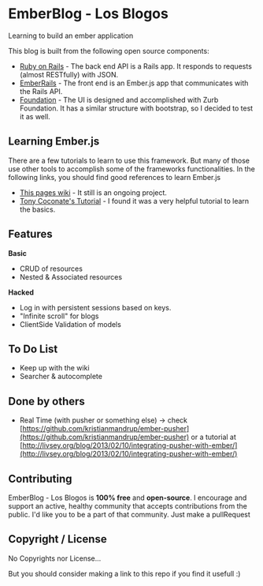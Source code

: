 EmberBlog - Los Blogos
==========

Learning to build an ember application

This blog is built from the following open source components:

- [Ruby on Rails](https://github.com/rails/rails) - The back end API is a Rails app. It responds to requests (almost RESTfully) with JSON.
- [EmberRails](https://github.com/emberjs/ember-rails) - The front end is an Ember.js app that communicates with the Rails API. 
- [Foundation](http://foundation.zurb.com/) - The UI is designed and accomplished with Zurb Foundation. It has a similar structure with bootstrap, so I decided to test it as well. 

## Learning Ember.js

There are a few tutorials to learn to use this framework. But many of those use other tools to accomplish some of the frameworks functionalities. In the following links, you should find good references to learn Ember.js
 
- [This pages wiki](https://github.com/hansfindel/ember_blog/wiki/Create-a-new-Ember-App) - It still is an ongoing project. 
- [Tony Coconate's Tutorial](http://www.devmynd.com/blog/2013-3-rails-ember-js) - I found it was a very helpful tutorial to learn the basics. 

## Features
**Basic**
- CRUD of resources
- Nested & Associated resources

**Hacked** 
- Log in with persistent sessions based on keys. 
- "Infinite scroll" for blogs
- ClientSide Validation of models

## To Do List
- Keep up with the wiki
- Searcher & autocomplete

## Done by others
- Real Time (with pusher or something else) -> check [https://github.com/kristianmandrup/ember-pusher](https://github.com/kristianmandrup/ember-pusher) or a tutorial at [http://livsey.org/blog/2013/02/10/integrating-pusher-with-ember/](http://livsey.org/blog/2013/02/10/integrating-pusher-with-ember/)

## Contributing
EmberBlog - Los Blogos is **100% free** and **open-source**. I encourage and support an active, healthy community that accepts contributions from the public. I'd like you to be a part of that community.
Just make a pullRequest

## Copyright / License
No Copyrights nor License... 

But you should consider making a link to this repo if you find it usefull :) 